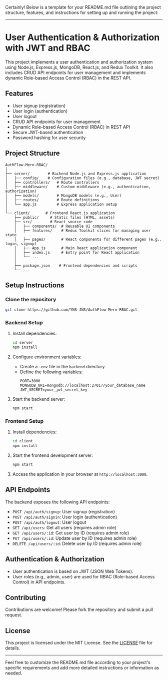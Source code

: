 Certainly! Below is a template for your README.md file outlining the project structure, features, and instructions for setting up and running the project:

---

# User Authentication & Authorization with JWT and RBAC

This project implements a user authentication and authorization system using Node.js, Express.js, MongoDB, React.js, and Redux Toolkit. It also includes CRUD API endpoints for user management and implements dynamic Role-based Access Control (RBAC) in the REST API.

## Features

- User signup (registration)
- User login (authentication)
- User logout
- CRUD API endpoints for user management
- Dynamic Role-based Access Control (RBAC) in REST API
- Secure JWT-based authentication
- Password hashing for user security

## Project Structure

```
AuthFlow-Mern-RBAC/
│
├── server/        # Backend Node.js and Express.js application
│   ├── config/    # Configuration files (e.g., database, JWT secret)
│   ├── controllers/   # Route controllers
│   ├── middleware/    # Custom middleware (e.g., authentication, authorization)
│   ├── models/        # MongoDB models (e.g., User)
│   ├── routes/        # Route definitions
│   └── app.js         # Express application setup
│
└── client/       # Frontend React.js application
    ├── public/     # Static files (HTML, assets)
    ├── src/        # React source code
    │   ├── components/  # Reusable UI components
    │   ├── features/    # Redux Toolkit slices for managing user state
    │   ├── pages/       # React components for different pages (e.g., login, signup)
    │   ├── App.js       # Main React application component
    │   ├── index.js     # Entry point for React application
    │   └── ...
    │
    ├── package.json    # Frontend dependencies and scripts
    └── ...
```

## Setup Instructions

### Clone the repository

   ```bash
   git clone https://github.com/YNS-JNS/AuthFlow-Mern-RBAC.git
   ```

### Backend Setup

1. Install dependencies:
   ```bash
   cd server
   npm install
   ```

2. Configure environment variables:
   - Create a `.env` file in the `backend` directory.
   - Define the following variables:
     ```
     PORT=3000
     MONGODB_URI=mongodb://localhost:27017/your_database_name
     JWT_SECRET=your_jwt_secret_key
     ```

3. Start the backend server:
   ```bash
   npm start
   ```

### Frontend Setup

1. Install dependencies:
   ```bash
   cd client
   npm install
   ```

2. Start the frontend development server:
   ```bash
   npm start
   ```

3. Access the application in your browser at `http://localhost:3000`.

## API Endpoints

The backend exposes the following API endpoints:

- `POST /api/auth/signup`: User signup (registration)
- `POST /api/auth/signin`: User login (authentication)
- `POST /api/auth/logout`: User logout
- `GET /api/users`: Get all users (requires admin role)
- `GET /api/users/:id`: Get user by ID (requires admin role)
- `PUT /api/users/:id`: Update user by ID (requires admin role)
- `DELETE /api/users/:id`: Delete user by ID (requires admin role)

## Authentication & Authorization

- User authentication is based on JWT (JSON Web Tokens).
- User roles (e.g., admin, user) are used for RBAC (Role-based Access Control) in API endpoints.

## Contributing

Contributions are welcome! Please fork the repository and submit a pull request.

## License

This project is licensed under the MIT License. See the [LICENSE](LICENSE) file for details.

---

Feel free to customize the README.md file according to your project's specific requirements and add more detailed instructions or information as needed.